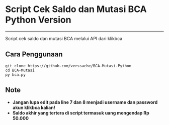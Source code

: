 # Script Cek Saldo dan Mutasi BCA Python Version
----
Script cek saldo dan mutasi BCA melalui API dari klikbca

## Cara Penggunaan
```
git clone https://github.com/verssache/BCA-Mutasi-Python
cd BCA-Mutasi
py bca.py
```

## Note
- **Jangan lupa edit pada line 7 dan 8 menjadi username dan password akun klikbca kalian!**
- **Saldo akhir yang tertera di script termasuk uang mengendap Rp 50.000**
